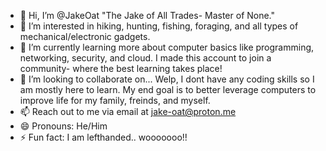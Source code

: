 - 👋 Hi, I’m @JakeOat "The Jake of All Trades- Master of None."
- 👀 I’m interested in hiking, hunting, fishing, foraging, and all types of mechanical/electronic gadgets. 
- 🌱 I’m currently learning more about computer basics like programming, networking, security, and cloud. I made this account to join a community- where the best learning takes place!
- 💞️ I’m looking to collaborate on... Welp, I dont have any coding skills so I am mostly here to learn. My end goal is to better leverage computers to improve life for my family, freinds, and myself. 
- 📫 Reach out to me via email at jake-oat@proton.me
- 😄 Pronouns: He/Him
- ⚡ Fun fact: I am lefthanded.. wooooooo!! 

<!---
JakeOat/JakeOat is a ✨ special ✨ repository because its `README.md` (this file) appears on your GitHub profile.
You can click the Preview link to take a look at your changes.
--->
